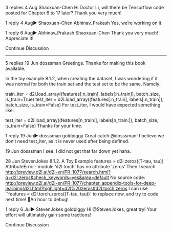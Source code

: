 

<!--
 * @version:
 * @Author:  StevenJokes https://github.com/StevenJokes
 * @Date: 2020-09-13 20:31:31
 * @LastEditors:  StevenJokes https://github.com/StevenJokes
 * @LastEditTime: 2020-09-13 20:32:11
 * @Description:http://preview.d2l.ai/d2l-en/master/chapter_recurrent-neural-networks/sequence.html
 * @TODO::
 * @Reference:
-->
3 replies
4 Aug
Shaoxuan-​​Chen
Hi Doctor Li, will there be Tensorflow code posted for Chapter 8 to 17 later? Thank you very much!

1 reply
4 Aug▶ Shaoxuan-Chen
Abhinav_​​Prakash
Yes, we’re working on it.

1 reply
6 Aug▶ Abhinav_Prakash
Shaoxuan-​​Chen
Thank you very much! Appreciate it!

Continue Discussion

---

5 replies
19 Jun
dosssman
Greetings.
Thanks for making this book available.

In the toy example 8.1.2, when creating the dataset, I was wondering if it was normal for both the train set and the test set to be the same. Namely:

train_iter = d2l.load_array((features[:n_train], labels[:n_train]),
                            batch_size, is_train=True)
test_iter = d2l.load_array((features[:n_train], labels[:n_train]),
                           batch_size, is_train=False)
For test_iter, I would have expected something like:

test_iter = d2l.load_array((features[n_train:], labels[n_train:]),
                           batch_size, is_train=False)
Thanks for your time.

1 reply
19 Jun▶ dosssman
goldpiggy
Great catch @dosssman! I believe we don’t need test_iter, as it is never used after being defined.

19 Jun
dosssman
I see. I did not get that far down yet haha.

28 Jun
Steven​Jokes
8.1.2. A Toy Example
features = d2l.zeros((T-tau, tau))
AttributeError : module ‘d2l.torch’ has no attribute ‘zeros’
Then I search http://preview.d2l.ai/d2l-en/PR-1077/search.html?q=d2l.zeros&check_keywords=yes&area=default
No source code:
http://preview.d2l.ai/d2l-en/PR-1077/chapter_appendix-tools-for-deep-learning/d2l.html?highlight=d2l%20zeros#d2l.torch.zeros
I can use ``features = d2l.torch.zeros((T-tau, tau))` to replace now, and try to code next time!
:cold_face:An hour to debug!

1 reply
6 Jul▶ StevenJokes
goldpiggy
Hi @StevenJokes, great try! Your effort will ultimately gain some tractions!

Continue Discussion
